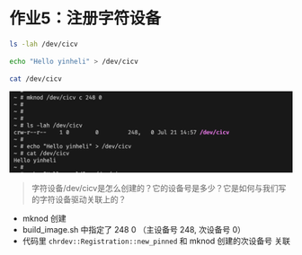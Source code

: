 # 作业5：注册字符设备


```bash
ls -lah /dev/cicv
```



```bash
echo "Hello yinheli" > /dev/cicv
```

```bash
cat /dev/cicv
```

![](./assets/homework-5.png)


> 字符设备/dev/cicv是怎么创建的？它的设备号是多少？它是如何与我们写的字符设备驱动关联上的？

- mknod 创建
- build_image.sh 中指定了 248 0 （主设备号 248, 次设备号 0）
- 代码里 `chrdev::Registration::new_pinned` 和 mknod 创建的次设备号 关联
